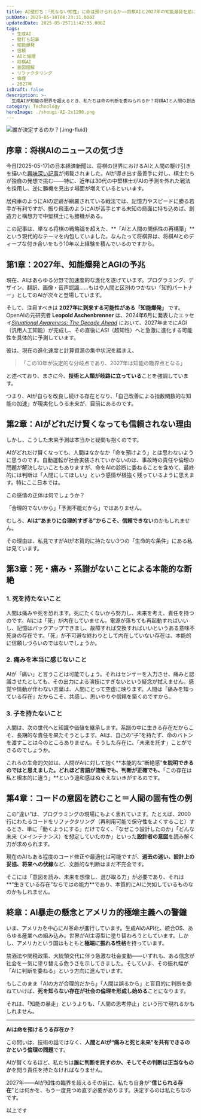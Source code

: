 ```yaml
---
title: AI壁打ち：「死なない知性」に命は預けられるか――将棋AIと2027年の知能爆発を前に
pubDate: 2025-05-18T08:23:31.000Z
updatedDate: 2025-05-25T11:42:35.000Z
tags:
  - 生成AI
  - 壁打ち記事
  - 知能爆発
  - 信頼
  - AIと倫理
  - 将棋AI
  - 意図理解
  - リファクタリング
  - 倫理
  - 2027年
isDraft: false
description: >-
  生成AIが知能の限界を超えるとき、私たちは命の判断を委ねられるか？将棋AIと人間の創造力を起点に、2027年の知能爆発とAI革命の光と影を考えてみました。死なない知性と人間の本能的な断絶、その先にあるのは、人の判断の再発見かもしれません
category: Technology
heroImage: ./shougi-AI-2x1200.png
---
```


![誰が決定するのか？](https://object-storage.tyo2.conoha.io/v1/nc_938a9d00d6004f1390c354d4a15ef25b/blog-astro-assets/blog-images/shougi-AI-2x1200/shougi-AI-2x1200.png){.img-fluid}

## **序章：将棋AIのニュースの気づき**

今日[2025-05-17]の日本経済新聞は、将棋の世界におけるAIと人間の駆け引きを描いた[興味深い記事](https://www.nikkei.com/article/DGXZQOUD1943Y0Z10C25A3000000/)が掲載されました。AIが導き出す最善手に対し、棋士たちが独自の発想で挑む――特に、近年は30代の中堅棋士がAIの予測を外れた戦法を採用し、逆に勝機を見出す場面が増えているといいます。



居飛車のようにAIの定跡が網羅されている戦法では、記憶力やスピードに勝る若手が有利ですが、振り飛車のようにAIが苦手とする未知の局面に持ち込めば、創造力と構想力で中堅棋士にも勝機がある。



この記事は、単なる将棋の戦略論を超えた、**「AIと人間の関係性の再構築」**という現代的なテーマを内包していました。なんたって将棋界は、将棋AIとのディープな付き合いをもう10年以上経験を積んでいるのですから。





## **第1章：2027年、知能爆発とAGIの予兆**





現在、AIはあらゆる分野で加速度的な進化を遂げています。プログラミング、デザイン、翻訳、画像・音声認識……もはや人間と区別のつかない「知的パートナー」としてのAIが次々と登場しています。



そして、注目すべきは **2027年に到来する可能性がある「知能爆発」** です。OpenAIの元研究者 **Leopold Aschenbrenner** は、2024年6月に発表したエッセイ[*Situational Awareness: The Decade Ahead*](https://situational-awareness.ai/wp-content/uploads/2024/06/situationalawareness.pdf) において、2027年までにAGI（汎用人工知能）が完成し、その直後にASI（超知性）へと急激に進化する可能性を具体的に予測しています。



彼は、現在の進化速度と計算資源の集中状況を踏まえ、

> 「この10年が決定的な分岐点であり、2027年は知能の臨界点となる」

と述べており、まさに今、**技術と人類が岐路に立っている**ことを強調しています。



つまり、AIが自らを改良し続ける存在となり、「自己改善による指数関数的な知能の加速」が現実化しうる未来が、目前にあるのです。





## **第2章：AIがどれだけ賢くなっても信頼されない理由**





しかし、こうした未来予測は本当かと疑問も抱くのです。



AIがどれだけ賢くなっても、人間はなかなか「命を預けよう」とは思わないように思うのです。自動運転が社会実装されていかないのは、事故時の責任や倫理の問題が解決しないこともありますが、命をAIの診断に委ねることを含めて、最終的には判断は「人間にしてほしい」という感情が根強く残っているように思えます。特にここ日本では。



この感情の正体は何でしょうか？



「合理的でないから」「予測不能だから」ではありません。

むしろ、**AIは“あまりに合理的すぎる”からこそ、信頼できない**のかもしれません。



その理由は、私見ですがAIが本質的に持たない3つの「生命的な条件」にある私は見ています。





## **第3章：死・痛み・系譜がないことによる本能的な断絶**







### **1.** 死を持たないこと

人間は痛みや死を恐れます。死にたくないから努力し、未来を考え、責任を持つのです。AIには「死」が内在していません。電源が落ちても再起動すればいいし、記憶はバックアップできまし、故障すれば交換すればいいというある意味不死身の存在です。「死」が不可避な終わりとして内在していない存在は、本能的に信頼しづらいのではないでしょうか。





### **2.** 痛みを本当に感じないこと

AIが「痛い」と言うことは可能でしょう。それはセンサーを入力させ、痛みと認識させたとしても、その出力による演技にすぎないという疑念が拭えません。感覚や情動が伴わない言葉は、人間にとって空虚に映ります。人間は「痛みを知っている存在」だからこそ、共感し、思いやりや信頼を築くのですから。

### **3.** 子を持たないこと

人間は、次の世代へと知識や価値を継承します。系譜の中に生きる存在だからこそ、長期的な責任を果たそうとします。AIは、自己の“子”を持たず、命のバトンを渡すことは今のところありません。そうした存在に、「未来を託す」ことができるのでしょうか。

これらの生命的欠如は、人間がAIに対して抱く**本能的な“断絶感”**を説明できるのではと思えました。どれほど言語が流暢でも、判断が正確でも、**「この存在は私と根本的に違う」**という違和感はぬぐえないきがするのです。



## **第4章：コードの意図を読むこと＝人間の固有性の例**



この“違い”は、プログラミングの現場にもよく表れています。たとえば、2000行にわたるコードをリファクタリング（再利用可能で保守性をよくすること）するとき、単に「動くようにする」だけでなく、「なぜこう設計したのか」「どんな未来（メインテナンス）を想定していたのか」といった**設計者の意図**を読み解く力が求められます。



現在のAIもある程度のコード修正や最適化は可能ですが、**過去の迷い、設計上の妥協、将来への伏線**など、文脈的な判断はまだ不完全です。

そこには「意図を読み、未来を想像し、選び取る力」が必要であり、それは**“生きている存在”ならではの能力**であり、本質的にAIに欠如しているものなのかもしれません。



## **終章：AI暴走の懸念とアメリカ的極端主義への警鐘**





いま、アメリカを中心にAI革命が進行しています。生成AIのAPI化、統合OS、あらゆる産業への組み込み。世界がAI主導型に塗り替わろうとしています。しかし、アメリカという国はもともと**極端に振れる性格**を持っています。

禁酒法や関税政策、大統領交代に伴う急激な社会変動――いずれも、ある信念が社会を一気に塗り替える危うさを示してきました。そしていま、その振れ幅が「AIに判断を委ねる」という方向に進んでいます。

もしこのまま「AIの方が合理的だから」「人間は誤るから」と盲目的に判断を委ねていけば、**死を知らない存在が社会の倫理を形成し始める**ことになります。

それは、「知能の暴走」というよりも、「人間の思考停止」という形で現れるかもしれません。



------



**AIは命を預けるうる存在か？**

この問いは、技術の話ではなく、**人間とAIが“痛みと死と未来”を共有できるのかという倫理の問題**です。



AIが賢くなるほど、私たちは**誰に判断を託すのか、そしてその判断は正当なものか**を問う責任を持たなければなりません。



2027年――AIが知性の臨界を超えるその前に、私たち自身が“**信じられる存在**”とは何かを、もう一度見つめ直す必要があります。決定するのは私たちなのです。


以上です

   

